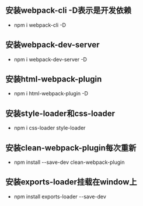 ## 安装webpack-cli -D表示是开发依赖
+ npm i webpack-cli -D

## 安装webpack-dev-server
+ npm i webpack-dev-server -D

## 安装html-webpack-plugin
+ npm i html-webpack-plugin -D

## 安装style-loader和css-loader
+ npm i css-loader style-loader

## 安装clean-webpack-plugin每次重新
+ npm install --save-dev clean-webpack-plugin

## 安装exports-loader挂载在window上
+ npm install exports-loader --save-dev
